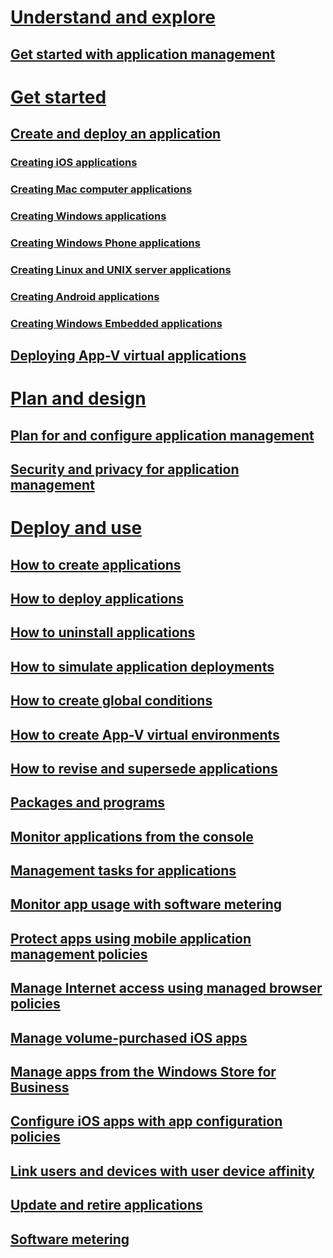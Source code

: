 # [Understand and explore](understand/get-started-with-application-management.md)
## [Get started with application management](understand/get-started-with-application-management.md)
# [Get started](get-started/create-and-deploy-an-application.md)
## [Create and deploy an application](get-started/create-and-deploy-an-application.md)
### [Creating iOS applications](get-started/creating-ios-applications.md)
### [Creating Mac computer applications](get-started/creating-mac-computer-applications.md)
### [Creating Windows applications](get-started/creating-windows-applications.md)
### [Creating Windows Phone applications](get-started/creating-windows-phone-applications.md)
### [Creating Linux and UNIX server applications](get-started/creating-linux-and-unix-server-applications.md)
### [Creating Android applications](get-started/creating-android-applications.md)
### [Creating Windows Embedded applications](get-started/creating-windows-embedded-applications.md)
## [Deploying App-V virtual applications](get-started/deploying-app-v-virtual-applications.md)
# [Plan and design](plan-design/plan-for-and-configure-application-management.md)
## [Plan for and configure application management](plan-design/plan-for-and-configure-application-management.md)
## [Security and privacy for application management](plan-design/security-and-privacy-for-application-management.md)
# [Deploy and use](deploy-use/create-applications.md)
## [How to create applications](deploy-use/create-applications.md)
## [How to deploy applications](deploy-use/deploy-applications.md)
## [How to uninstall applications](deploy-use/uninstall-applications.md)
## [How to simulate application deployments](deploy-use/simulate-application-deployments.md)
## [How to create global conditions](deploy-use/create-global-conditions.md)
## [How to create App-V virtual environments](deploy-use/create-app-v-virtual-environments.md)
## [How to revise and supersede applications](deploy-use/revise-and-supersede-applications.md)
## [Packages and programs](deploy-use/packages-and-programs.md)
## [Monitor applications from the console](deploy-use/monitor-applications-from-the-console.md)
## [Management tasks for applications](deploy-use/management-tasks-applications.md)
## [Monitor app usage with software metering](deploy-use/monitor-app-usage-with-software-metering.md)
## [Protect apps using mobile application management policies](deploy-use/protect-apps-using-mam-policies.md)
## [Manage Internet access using managed browser policies](deploy-use/manage-internet-access-using-managed-browser-policies.md)
## [Manage volume-purchased iOS apps](deploy-use/manage-volume-purchased-ios-apps.md)
## [Manage apps from the Windows Store for Business](deploy-use/manage-apps-from-the-windows-store-for-business.md)
## [Configure iOS apps with app configuration policies](deploy-use/configure-ios-apps-with-app-configuration-policies.md)
## [Link users and devices with user device affinity](deploy-use/link-users-and-devices-with-user-device-affinity.md)
## [Update and retire applications](deploy-use/update-and-retire-applications.md)
## [Software metering](deploy-use/software-metering.md)